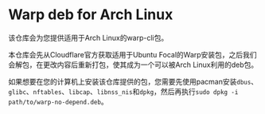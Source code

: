 # Warp deb for Arch Linux

该仓库会为您提供适用于Arch Linux的warp-cli包。

本仓库会先从Cloudflare官方获取适用于Ubuntu Focal的Warp安装包，之后我们会解包，在更改内容后重新打包，使其成为一个可以被Arch Linux利用的deb包。

如果想要在您的计算机上安装该仓库提供的包，您需要先使用pacman安装`dbus`、`glibc`、`nftables`、`libcap`、`libnss_nis`和`dpkg`，然后再执行`sudo dpkg -i path/to/warp-no-depend.deb`。
